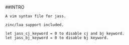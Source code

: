 ##INTRO

    A vim syntax file for jass. 

    zinc/lua support included.

    let jass_cj_keyword = 0 to disable cj and bj keyword.
    let jass_bj_keyword = 0 to disable bj keyword.



